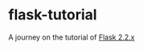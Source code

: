 # flask-tutorial

A journey on the tutorial of [Flask 2.2.x](https://flask.palletsprojects.com/en/2.2.x/tutorial/)
